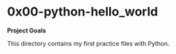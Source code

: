 # 0x00-python-hello_world

**Project Goals**

This directory contains my first practice files with Python.